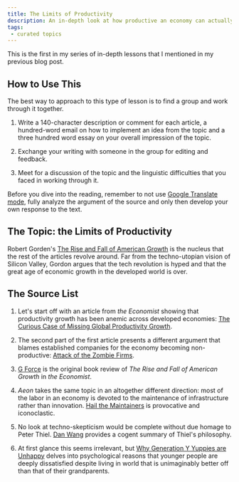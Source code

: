 ```yaml
---
title: The Limits of Productivity
description: An in-depth look at how productive an economy can actually be and the future of US productivity
tags:
 - curated topics
---
```

This is the first in my series of in-depth lessons that I mentioned in my previous blog post.

## How to Use This

The best way to approach to this type of lesson is to find a group and work through it together.

1. Write a 140-character description or comment for each article, a hundred-word email on how to implement an idea from the topic and a three hundred word essay on your overall impression of the topic.

2. Exchange your writing with someone in the group for editing and feedback.

3. Meet for a discussion of the topic and the linguistic difficulties that you faced in working through it.

Before you dive into the reading, remember to not use [Google Translate mode][0], fully analyze the argument of the source and only then develop your own response to the text.

## The Topic: the Limits of Productivity

Robert Gorden's [The Rise and Fall of American Growth][1] is the nucleus that the rest of the articles revolve around. Far from the techno-utopian vision of Silicon Valley, Gordon argues that the tech revolution is hyped and that the great age of economic growth in the developed world is over.

## The Source List

1. Let's start off with an article from *the Economist* showing that productivity growth has been anemic across developed economies: [The Curious Case of Missing Global Productivity Growth][2].

2. The second part of the first article presents a different argument that blames established companies for the economy becoming non-productive: [Attack of the Zombie Firms][3].

3. [G Force][4] is the original book review of *The Rise and Fall of American Growth* in *the Economist*.

4. *Aeon* takes the same topic in an altogether different direction: most of the labor in an economy is devoted to the maintenance of infrastructure rather than innovation. [Hail the Maintainers][5] is provocative and iconoclastic.

5. No look at techno-skepticism would be complete without due homage to Peter Thiel. [Dan Wang][6] provides a cogent summary of Thiel's philosophy.

6. At first glance this seems irrelevant, but [Why Generation Y Yuppies are Unhappy][7] delves into psychological reasons that younger people are deeply dissatisfied despite living in world that is unimaginably better off than that of their grandparents.  

[0]: /blog/tools-to-study-english-independently#google-translate-mode
[1]: https://www.amazon.com/gp/product/0691147728/ref=as_li_tl?ie=UTF8&camp=1789&creative=9325&creativeASIN=0691147728&linkCode=as2&tag=derekcomua-20&linkId=8c5b9d2765226025cdaa0d45644819d8
[2]: http://www.economist.com/blogs/buttonwood/2017/01/light-bulb-moment
[3]: http://www.economist.com/blogs/buttonwood/2017/01/productivity-slowdown
[4]: http://www.economist.com/news/books-and-arts/21685437-why-economic-growth-soared-america-early-20th-century-and-why-it-wont-be
[5]: https://aeon.co/essays/innovation-is-overvalued-maintenance-often-matters-more
[6]: http://danwang.co/why-is-peter-thiel-pessimistic-about-technological-innovation/
[7]: http://waitbutwhy.com/2013/09/why-generation-y-yuppies-are-unhappy.html
